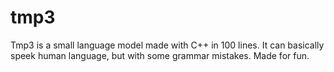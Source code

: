 # tmp3
Tmp3 is a small language model made with C++ in 100 lines. It can basically speek human language, but with some grammar mistakes. Made for fun.
